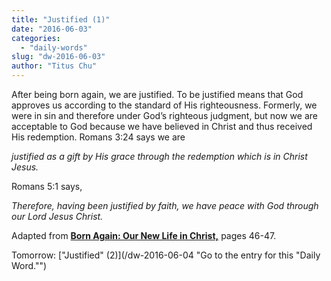 ```yaml
---
title: "Justified (1)"
date: "2016-06-03"
categories: 
  - "daily-words"
slug: "dw-2016-06-03"
author: "Titus Chu"
---
```


After being born again, we are justified. To be justified means that God approves us according to the standard of His righteousness. Formerly, we were in sin and therefore under God’s righteous judgment, but now we are acceptable to God because we have believed in Christ and thus received His redemption. Romans 3:24 says we are

_justified as a gift by His grace through the redemption which is in Christ Jesus._

Romans 5:1 says,

_Therefore, having been justified by faith, we have peace with God through our Lord Jesus Christ._

Adapted from __[Born Again: Our New Life in Christ,](/book-born-again/ "Go to the listing for this book.")__ pages 46-47.

Tomorrow: ["Justified" (2)](/dw-2016-06-04 "Go to the entry for this "Daily Word."")
